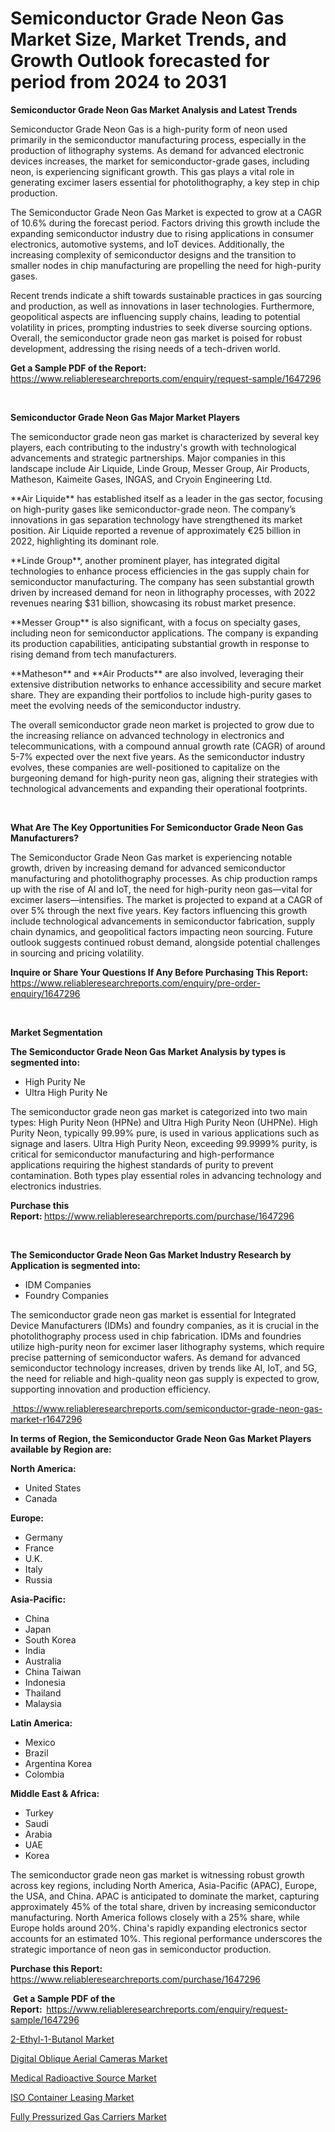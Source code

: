<p><h1>Semiconductor Grade Neon Gas Market Size, Market Trends, and Growth Outlook forecasted for period from 2024 to 2031</h1></p><p><strong>Semiconductor Grade Neon Gas Market Analysis and Latest Trends</strong></p>
<p><p>Semiconductor Grade Neon Gas is a high-purity form of neon used primarily in the semiconductor manufacturing process, especially in the production of lithography systems. As demand for advanced electronic devices increases, the market for semiconductor-grade gases, including neon, is experiencing significant growth. This gas plays a vital role in generating excimer lasers essential for photolithography, a key step in chip production.</p><p>The Semiconductor Grade Neon Gas Market is expected to grow at a CAGR of 10.6% during the forecast period. Factors driving this growth include the expanding semiconductor industry due to rising applications in consumer electronics, automotive systems, and IoT devices. Additionally, the increasing complexity of semiconductor designs and the transition to smaller nodes in chip manufacturing are propelling the need for high-purity gases.</p><p>Recent trends indicate a shift towards sustainable practices in gas sourcing and production, as well as innovations in laser technologies. Furthermore, geopolitical aspects are influencing supply chains, leading to potential volatility in prices, prompting industries to seek diverse sourcing options. Overall, the semiconductor grade neon gas market is poised for robust development, addressing the rising needs of a tech-driven world.</p></p>
<p><strong>Get a Sample PDF of the Report:&nbsp;</strong> <a href="https://www.reliableresearchreports.com/enquiry/request-sample/1647296?utm_campaign=13&utm_medium=2&utm_source=Github&utm_content=ia&utm_term=27102024&utm_id=semiconductor-grade-neon-gas">https://www.reliableresearchreports.com/enquiry/request-sample/1647296</a></p>
<p>&nbsp;</p>
<p><strong>Semiconductor Grade Neon Gas Major Market Players</strong></p>
<p><p>The semiconductor grade neon gas market is characterized by several key players, each contributing to the industry's growth with technological advancements and strategic partnerships. Major companies in this landscape include Air Liquide, Linde Group, Messer Group, Air Products, Matheson, Kaimeite Gases, INGAS, and Cryoin Engineering Ltd.</p><p>**Air Liquide** has established itself as a leader in the gas sector, focusing on high-purity gases like semiconductor-grade neon. The company’s innovations in gas separation technology have strengthened its market position. Air Liquide reported a revenue of approximately €25 billion in 2022, highlighting its dominant role.</p><p>**Linde Group**, another prominent player, has integrated digital technologies to enhance process efficiencies in the gas supply chain for semiconductor manufacturing. The company has seen substantial growth driven by increased demand for neon in lithography processes, with 2022 revenues nearing $31 billion, showcasing its robust market presence.</p><p>**Messer Group** is also significant, with a focus on specialty gases, including neon for semiconductor applications. The company is expanding its production capabilities, anticipating substantial growth in response to rising demand from tech manufacturers.</p><p>**Matheson** and **Air Products** are also involved, leveraging their extensive distribution networks to enhance accessibility and secure market share. They are expanding their portfolios to include high-purity gases to meet the evolving needs of the semiconductor industry.</p><p>The overall semiconductor grade neon market is projected to grow due to the increasing reliance on advanced technology in electronics and telecommunications, with a compound annual growth rate (CAGR) of around 5-7% expected over the next five years. As the semiconductor industry evolves, these companies are well-positioned to capitalize on the burgeoning demand for high-purity neon gas, aligning their strategies with technological advancements and expanding their operational footprints.</p></p>
<p>&nbsp;</p>
<p><strong>What Are The Key Opportunities For Semiconductor Grade Neon Gas Manufacturers?</strong></p>
<p><p>The Semiconductor Grade Neon Gas market is experiencing notable growth, driven by increasing demand for advanced semiconductor manufacturing and photolithography processes. As chip production ramps up with the rise of AI and IoT, the need for high-purity neon gas—vital for excimer lasers—intensifies. The market is projected to expand at a CAGR of over 5% through the next five years. Key factors influencing this growth include technological advancements in semiconductor fabrication, supply chain dynamics, and geopolitical factors impacting neon sourcing. Future outlook suggests continued robust demand, alongside potential challenges in sourcing and pricing volatility.</p></p>
<p><strong>Inquire or Share Your Questions If Any Before Purchasing This Report:</strong> <a href="https://www.reliableresearchreports.com/enquiry/pre-order-enquiry/1647296?utm_campaign=13&utm_medium=2&utm_source=Github&utm_content=ia&utm_term=27102024&utm_id=semiconductor-grade-neon-gas">https://www.reliableresearchreports.com/enquiry/pre-order-enquiry/1647296</a></p>
<p>&nbsp;</p>
<p><strong>Market Segmentation</strong></p>
<p><strong>The Semiconductor Grade Neon Gas Market Analysis by types is segmented into:</strong></p>
<p><ul><li>High Purity Ne</li><li>Ultra High Purity Ne</li></ul></p>
<p><p>The semiconductor grade neon gas market is categorized into two main types: High Purity Neon (HPNe) and Ultra High Purity Neon (UHPNe). High Purity Neon, typically 99.99% pure, is used in various applications such as signage and lasers. Ultra High Purity Neon, exceeding 99.9999% purity, is critical for semiconductor manufacturing and high-performance applications requiring the highest standards of purity to prevent contamination. Both types play essential roles in advancing technology and electronics industries.</p></p>
<p><strong>Purchase this Report:&nbsp;</strong><a href="https://www.reliableresearchreports.com/purchase/1647296?utm_campaign=13&utm_medium=2&utm_source=Github&utm_content=ia&utm_term=27102024&utm_id=semiconductor-grade-neon-gas">https://www.reliableresearchreports.com/purchase/1647296</a></p>
<p>&nbsp;</p>
<p><strong>The Semiconductor Grade Neon Gas Market Industry Research by Application is segmented into:</strong></p>
<p><ul><li>IDM Companies</li><li>Foundry Companies</li></ul></p>
<p><p>The semiconductor grade neon gas market is essential for Integrated Device Manufacturers (IDMs) and foundry companies, as it is crucial in the photolithography process used in chip fabrication. IDMs and foundries utilize high-purity neon for excimer laser lithography systems, which require precise patterning of semiconductor wafers. As demand for advanced semiconductor technology increases, driven by trends like AI, IoT, and 5G, the need for reliable and high-quality neon gas supply is expected to grow, supporting innovation and production efficiency.</p></p>
<p><a href="https://www.reliableresearchreports.com/semiconductor-grade-neon-gas-market-r1647296?utm_campaign=13&utm_medium=2&utm_source=Github&utm_content=ia&utm_term=27102024&utm_id=semiconductor-grade-neon-gas">&nbsp;https://www.reliableresearchreports.com/semiconductor-grade-neon-gas-market-r1647296</a></p>
<p><strong>In terms of Region, the Semiconductor Grade Neon Gas Market Players available by Region are:</strong></p>
<p>
    <p> <strong> North America: </strong>
        <ul>
            <li>United States</li>
            <li>Canada</li>
        </ul>
        </p> 
    <p> <strong> Europe: </strong>
        <ul>
            <li>Germany</li>
            <li>France</li>
            <li>U.K.</li>
            <li>Italy</li>
            <li>Russia</li>
        </ul>
        </p> 
    <p> <strong> Asia-Pacific: </strong>
        <ul>
            <li>China</li>
            <li>Japan</li>
            <li>South Korea</li>
            <li>India</li>
            <li>Australia</li>
            <li>China Taiwan</li>
            <li>Indonesia</li>
            <li>Thailand</li>
            <li>Malaysia</li>
        </ul>
        </p> 
    <p> <strong> Latin America: </strong>
        <ul>
            <li>Mexico</li>
            <li>Brazil</li>
            <li>Argentina Korea</li>
            <li>Colombia</li>
        </ul>
        </p> 
    <p> <strong> Middle East & Africa: </strong>
        <ul>
            <li>Turkey</li>
            <li>Saudi</li>
            <li>Arabia</li>
            <li>UAE</li>
            <li>Korea</li>
        </ul>
    </p>
    </p>
<p><p>The semiconductor grade neon gas market is witnessing robust growth across key regions, including North America, Asia-Pacific (APAC), Europe, the USA, and China. APAC is anticipated to dominate the market, capturing approximately 45% of the total share, driven by increasing semiconductor manufacturing. North America follows closely with a 25% share, while Europe holds around 20%. China's rapidly expanding electronics sector accounts for an estimated 10%. This regional performance underscores the strategic importance of neon gas in semiconductor production.</p></p>
<p><strong>Purchase this Report: </strong><a href="https://www.reliableresearchreports.com/purchase/1647296?utm_campaign=13&utm_medium=2&utm_source=Github&utm_content=ia&utm_term=27102024&utm_id=semiconductor-grade-neon-gas">https://www.reliableresearchreports.com/purchase/1647296</a></p>
<p>&nbsp;<strong>Get a Sample PDF of the Report:&nbsp;&nbsp;</strong><a href="https://www.reliableresearchreports.com/enquiry/request-sample/1647296?utm_campaign=13&utm_medium=2&utm_source=Github&utm_content=ia&utm_term=27102024&utm_id=semiconductor-grade-neon-gas">https://www.reliableresearchreports.com/enquiry/request-sample/1647296</a></p>
<p><strong></strong></p>
<p><p><a href="https://github.com/GenaGaines34/Market-Research-Report-List-1/blob/main/2-ethyl-1-butanol-market.md?utm_campaign=13&utm_medium=2&utm_source=Github&utm_content=ia&utm_term=27102024&utm_id=semiconductor-grade-neon-gas">2-Ethyl-1-Butanol Market</a></p><p><a href="https://issuu.com/reportprime-2/docs/digital-oblique-aerial-cameras-mark_e24d8618a84ca0?utm_campaign=13&utm_medium=2&utm_source=Github&utm_content=ia&utm_term=27102024&utm_id=semiconductor-grade-neon-gas">Digital Oblique Aerial Cameras Market</a></p><p><a href="https://github.com/shauntarfpso/Market-Research-Report-List-1/blob/main/medical-radioactive-source-market.md?utm_campaign=13&utm_medium=2&utm_source=Github&utm_content=ia&utm_term=27102024&utm_id=semiconductor-grade-neon-gas">Medical Radioactive Source Market</a></p><p><a href="https://issuu.com/reportprime-2/docs/iso-container-leasing-market-size-2_6ac800a1273a6f?utm_campaign=13&utm_medium=2&utm_source=Github&utm_content=ia&utm_term=27102024&utm_id=semiconductor-grade-neon-gas">ISO Container Leasing Market</a></p><p><a href="https://www.linkedin.com/pulse/fully-pressurized-gas-carriers-market-global-regional-analysis-8ywbf?utm_campaign=13&utm_medium=2&utm_source=Github&utm_content=ia&utm_term=27102024&utm_id=semiconductor-grade-neon-gas">Fully Pressurized Gas Carriers Market</a></p></p>